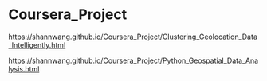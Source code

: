 # Coursera_Project

https://shannwang.github.io/Coursera_Project/Clustering_Geolocation_Data_Intelligently.html

https://shannwang.github.io/Coursera_Project/Python_Geospatial_Data_Analysis.html
